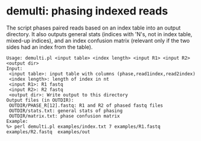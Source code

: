 # demulti: phasing indexed reads

The script phases paired reads based on an index table into an output directory. It also outputs general stats (indices with 'N's, not in index table, mixed-up indices), and an index confusion matrix (relevant only if the two sides had an index from the table).

```
Usage: demulti.pl <input table> <index length> <input R1> <input R2> <output dir>
Input:
 <input table>: input table with columns (phase,read1index,read2index)
 <index length>: length of index in nt
 <input R1>: R1 fastq
 <input R2>: R2 fastq
 <output dir>: Write output to this directory
Output files (in OUTDIR):
 OUTDIR/PHASE_R[12].fastq: R1 and R2 of phased fastq files
 OUTDIR/stats.txt: general stats of phasing
 OUTDIR/matrix.txt: phase confusion matrix
Example: 
%> perl demulti.pl examples/index.txt 7 examples/R1.fastq  examples/R2.fastq  examples/out
```
